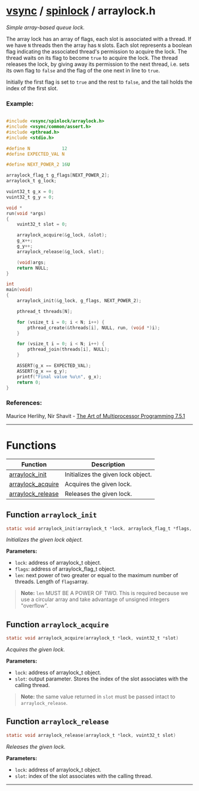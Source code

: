 #  [vsync](../README.md) / [spinlock](README.md) / arraylock.h
_Simple array-based queue lock._ 

The array lock has an array of flags, each slot is associated with a thread. If we have `N` threads then the array has `N` slots. Each slot represents a boolean flag indicating the associated thread's permission to acquire the lock. The thread waits on its flag to become `true` to acquire the lock. The thread releases the lock, by giving away its permission to the next thread, i.e. sets its own flag to `false` and the flag of the one next in line to `true`.

Initially the first flag is set to `true` and the rest to `false`, and the tail holds the index of the first slot.


### Example:



```c

#include <vsync/spinlock/arraylock.h>
#include <vsync/common/assert.h>
#include <pthread.h>
#include <stdio.h>

#define N            12
#define EXPECTED_VAL N

#define NEXT_POWER_2 16U

arraylock_flag_t g_flags[NEXT_POWER_2];
arraylock_t g_lock;

vuint32_t g_x = 0;
vuint32_t g_y = 0;

void *
run(void *args)
{
    vuint32_t slot = 0;

    arraylock_acquire(&g_lock, &slot);
    g_x++;
    g_y++;
    arraylock_release(&g_lock, slot);

    (void)args;
    return NULL;
}

int
main(void)
{
    arraylock_init(&g_lock, g_flags, NEXT_POWER_2);

    pthread_t threads[N];

    for (vsize_t i = 0; i < N; i++) {
        pthread_create(&threads[i], NULL, run, (void *)i);
    }

    for (vsize_t i = 0; i < N; i++) {
        pthread_join(threads[i], NULL);
    }

    ASSERT(g_x == EXPECTED_VAL);
    ASSERT(g_x == g_y);
    printf("Final value %u\n", g_x);
    return 0;
}
```




### References:

Maurice Herlihy, Nir Shavit - [The Art of Multiprocessor Programming 7.5.1](https://dl.acm.org/doi/pdf/10.5555/2385452) 

---
# Functions 

| Function | Description |
|---|---|
| [arraylock_init](arraylock.h.md#function-arraylock_init) | Initializes the given lock object.  |
| [arraylock_acquire](arraylock.h.md#function-arraylock_acquire) | Acquires the given lock.  |
| [arraylock_release](arraylock.h.md#function-arraylock_release) | Releases the given lock.  |

##  Function `arraylock_init`

```c
static void arraylock_init(arraylock_t *lock, arraylock_flag_t *flags, const vuint32_t len)
``` 
_Initializes the given lock object._ 




**Parameters:**

- `lock`: address of arraylock_t object. 
- `flags`: address of arraylock_flag_t object. 
- `len`: next power of two greater or equal to the maximum number of threads. Length of `flags`array.


> **Note:** `len` MUST BE A POWER OF TWO. This is required because we use a circular array and take advantage of unsigned integers "overflow". 


##  Function `arraylock_acquire`

```c
static void arraylock_acquire(arraylock_t *lock, vuint32_t *slot)
``` 
_Acquires the given lock._ 




**Parameters:**

- `lock`: address of arraylock_t object. 
- `slot`: output parameter. Stores the index of the slot associates with the calling thread.


> **Note:** the same value returned in `slot` must be passed intact to `arraylock_release`. 


##  Function `arraylock_release`

```c
static void arraylock_release(arraylock_t *lock, vuint32_t slot)
``` 
_Releases the given lock._ 




**Parameters:**

- `lock`: address of arraylock_t object. 
- `slot`: index of the slot associates with the calling thread. 





---
